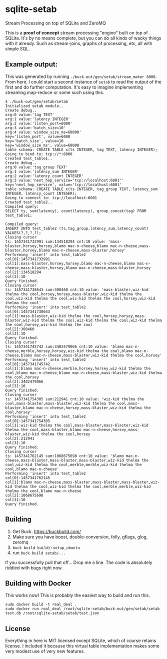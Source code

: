 # sqlite-setab
Stream Processing on top of SQLite and ZeroMQ

This is a **proof of concept** stream processing "engine" built on top of SQLite.
It's by no means complete, but you can do all kinds of wacky things with it already.
Such as stream-joins, graphs of processing, etc, all with simple SQL.

## Example output:
This was generated by running `./buck-out/gen/setab/stream_maker 6000`.
From here, I could start a second instance of `setab` to read the output of the first and do further computation.
It's easy to imagine implementing streaming map-reduce or some such using this.
```
$ ./buck-out/gen/setab/setab
Initialized setab module..
Create debug..
arg:0 value:'tag TEXT'
arg:1 value:'latency INTEGER'
arg:2 value:'listen_port=6000'
arg:3 value:'batch_size=10'
arg:4 value:'window_size_ms=60000'
key='listen_port', value=6000
key='batch_size', value=10
key='window_size_ms', value=60000
table schema: CREATE TABLE x(ts INTEGER, tag TEXT, latency INTEGER);
Going to bind to: tcp://*:6000
Created test_table1..
Create debug..
arg:0 value:'tag_group TEXT'
arg:1 value:'latency_sum INTEGER'
arg:2 value:'latency_count INTEGER'
arg:3 value:'next_hop_service='tcp://localhost:6001''
key='next_hop_service', value='tcp://localhost:6001'
table schema: CREATE TABLE x(ts INTEGER, tag_group TEXT, latency_sum INTEGER, latency_count INTEGER);
Going to connect to: tcp://localhost:6001
Created test_table2..
Compiled query: 
SELECT ts, sum(latency), count(latency), group_concat(tag) FROM test_table1;

Compiled query: 
INSERT INTO test_table2 (ts,tag_group,latency_sum,latency_count) VALUES(?,?,?,?);
Closing cursor
ts: 1457341732991 sum:134518294 cnt:10 value: 'mass-blaster,horsey,horsey,blamo mac-n-cheese,blamo mac-n-cheese,mass-blaster,horsey,blamo mac-n-cheese,mass-blaster,horsey'
Performing 'insert' into test_table2
col[0]:1457341732991
col[1]:mass-blaster,horsey,horsey,blamo mac-n-cheese,blamo mac-n-cheese,mass-blaster,horsey,blamo mac-n-cheese,mass-blaster,horsey
col[2]:134518294
col[3]:10
Query finished.
Closing cursor
ts: 1457341738643 sum:308460 cnt:10 value: 'mass-blaster,wiz-kid thelma the cool,horsey,horsey,mass-blaster,wiz-kid thelma the cool,wiz-kid thelma the cool,wiz-kid thelma the cool,horsey,wiz-kid thelma the cool'
Performing 'insert' into test_table2
col[0]:1457341738643
col[1]:mass-blaster,wiz-kid thelma the cool,horsey,horsey,mass-blaster,wiz-kid thelma the cool,wiz-kid thelma the cool,wiz-kid thelma the cool,horsey,wiz-kid thelma the cool
col[2]:308460
col[3]:10
Query finished.
Closing cursor
ts: 1457341745742 sum:3402479066 cnt:10 value: 'blamo mac-n-cheese,merble,horsey,horsey,wiz-kid thelma the cool,blamo mac-n-cheese,blamo mac-n-cheese,mass-blaster,wiz-kid thelma the cool,horsey'
Performing 'insert' into test_table2
col[0]:1457341745742
col[1]:blamo mac-n-cheese,merble,horsey,horsey,wiz-kid thelma the cool,blamo mac-n-cheese,blamo mac-n-cheese,mass-blaster,wiz-kid thelma the cool,horsey
col[2]:3402479066
col[3]:10
Query finished.
Closing cursor
ts: 1457341754305 sum:212941 cnt:10 value: 'wiz-kid thelma the cool,mass-blaster,mass-blaster,wiz-kid thelma the cool,mass-blaster,blamo mac-n-cheese,horsey,mass-blaster,wiz-kid thelma the cool,horsey'
Performing 'insert' into test_table2
col[0]:1457341754305
col[1]:wiz-kid thelma the cool,mass-blaster,mass-blaster,wiz-kid thelma the cool,mass-blaster,blamo mac-n-cheese,horsey,mass-blaster,wiz-kid thelma the cool,horsey
col[2]:212941
col[3]:10
Query finished.
Closing cursor
ts: 1457341762145 sum:1068675698 cnt:10 value: 'blamo mac-n-cheese,mass-blaster,mass-blaster,mass-blaster,wiz-kid thelma the cool,wiz-kid thelma the cool,merble,merble,wiz-kid thelma the cool,blamo mac-n-cheese'
Performing 'insert' into test_table2
col[0]:1457341762145
col[1]:blamo mac-n-cheese,mass-blaster,mass-blaster,mass-blaster,wiz-kid thelma the cool,wiz-kid thelma the cool,merble,merble,wiz-kid thelma the cool,blamo mac-n-cheese
col[2]:1068675698
col[3]:10
Query finished.
```

## Building

1. Get Buck. <https://buckbuild.com/>
2. Make sure you have boost, double-conversion, folly, gflags, glog, zeromq
3. `buck build build/:setup_ubuntu`
4. run `buck build setab/...`

If you successfully pull that off... Drop me a line.
The code is absolutely riddled with bugs right now.

## Building with Docker

This works now! This is probably the easiest way to build and run this.

```
sudo docker build -t real_deal .
sudo docker run real_deal /root/sqlite-setab/buck-out/gen/setab/setab test.db /root/sqlite-setab/setab/test.json
```

## License

Everything in here is MIT licensed except SQLite, which of course retains license.
I included it because this virtual table implementation makes some very modest use of very new features.
